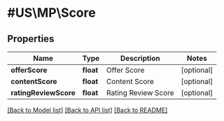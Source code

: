 # #US\MP\Score

## Properties

Name | Type | Description | Notes
------------ | ------------- | ------------- | -------------
**offerScore** | **float** | Offer Score | [optional]
**contentScore** | **float** | Content Score | [optional]
**ratingReviewScore** | **float** | Rating Review Score | [optional]


[[Back to Model list]](../) [[Back to API list]](../../Api/US/MP) [[Back to README]](../../README.md)
